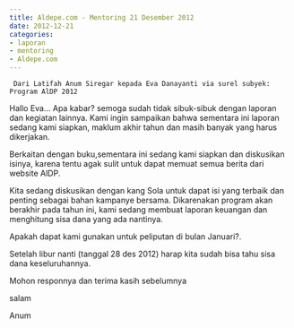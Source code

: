 ```yaml
---
title: Aldepe.com - Mentoring 21 Desember 2012
date: 2012-12-21
categories:
- laporan
- mentoring
- Aldepe.com
---
```


     Dari Latifah Anum Siregar kepada Eva Danayanti via surel subyek: Program AlDP 2012

Hallo Eva...
Apa kabar? semoga sudah tidak sibuk-sibuk dengan laporan dan kegiatan lainnya.
Kami ingin sampaikan bahwa sementara ini laporan sedang kami siapkan, maklum 
akhir tahun dan masih banyak  yang harus dikerjakan.

Berkaitan dengan buku,sementara ini sedang kami siapkan dan diskusikan isinya, 
karena tentu agak sulit untuk dapat memuat semua berita dari website AlDP. 

Kita sedang diskusikan dengan kang Sola untuk dapat isi yang terbaik dan penting 
sebagai bahan kampanye bersama. Dikarenakan program akan berakhir pada tahun 
ini, kami sedang membuat laporan keuangan dan menghitung sisa dana yang ada 
nantinya. 

Apakah dapat kami gunakan untuk peliputan di bulan Januari?.

Setelah libur nanti (tanggal 28 des 2012) harap kita sudah bisa tahu sisa dana 
keseluruhannya.

Mohon responnya dan terima kasih sebelumnya

salam

Anum


